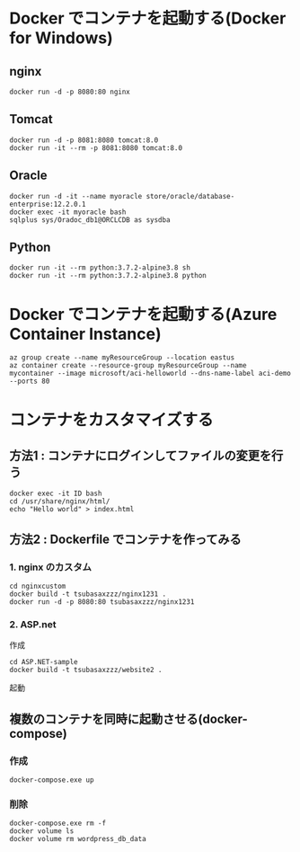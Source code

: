 # Docker でコンテナを起動する(Docker for Windows)
## nginx
```
docker run -d -p 8080:80 nginx
```

## Tomcat
```
docker run -d -p 8081:8080 tomcat:8.0
docker run -it --rm -p 8081:8080 tomcat:8.0
```

## Oracle

```
docker run -d -it --name myoracle store/oracle/database-enterprise:12.2.0.1
docker exec -it myoracle bash
sqlplus sys/Oradoc_db1@ORCLCDB as sysdba
```

## Python
```
docker run -it --rm python:3.7.2-alpine3.8 sh
docker run -it --rm python:3.7.2-alpine3.8 python
```

# Docker でコンテナを起動する(Azure Container Instance)
```
az group create --name myResourceGroup --location eastus 
az container create --resource-group myResourceGroup --name mycontainer --image microsoft/aci-helloworld --dns-name-label aci-demo --ports 80
```

# コンテナをカスタマイズする
## 方法1 : コンテナにログインしてファイルの変更を行う
```
docker exec -it ID bash
cd /usr/share/nginx/html/
echo "Hello world" > index.html
```

## 方法2 : Dockerfile でコンテナを作ってみる
### 1. nginx のカスタム
```
cd nginxcustom
docker build -t tsubasaxzzz/nginx1231 .
docker run -d -p 8080:80 tsubasaxzzz/nginx1231
```

### 2. ASP.net
作成
```
cd ASP.NET-sample
docker build -t tsubasaxzzz/website2 .
```

起動

## 複数のコンテナを同時に起動させる(docker-compose)
### 作成
```
docker-compose.exe up
```
### 削除
```
docker-compose.exe rm -f
docker volume ls
docker volume rm wordpress_db_data
```